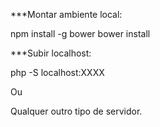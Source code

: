 ***Montar ambiente local:

npm install -g bower
bower install


***Subir localhost:

php -S localhost:XXXX

Ou

Qualquer outro tipo de servidor.
